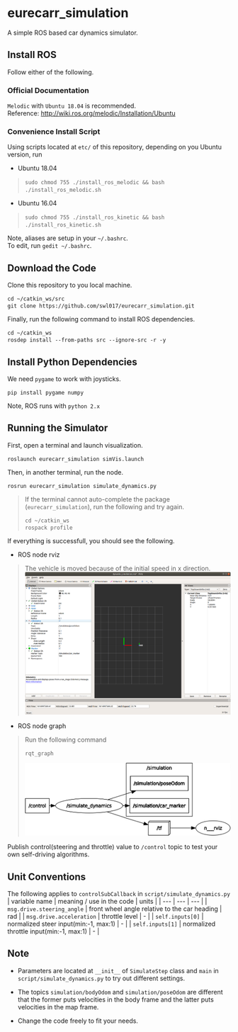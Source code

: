 # eurecarr_simulation

A simple ROS based car dynamics simulator.

## Install ROS

Follow either of the following.

### Official Documentation

`Melodic` with `Ubuntu 18.04` is recommended.\
Reference: http://wiki.ros.org/melodic/Installation/Ubuntu

### Convenience Install Script
Using scripts located at `etc/` of this repository, depending on you Ubuntu version, run

- Ubuntu 18.04
> `sudo chmod 755 ./install_ros_melodic && bash ./install_ros_melodic.sh`
- Ubuntu 16.04
> `sudo chmod 755 ./install_ros_kinetic && bash ./install_ros_kinetic.sh`

Note, aliases are setup in your `~/.bashrc`.\
To edit, run `gedit ~/.bashrc`.

## Download the Code

Clone this repository to you local machine.
```
cd ~/catkin_ws/src
git clone https://github.com/swl017/eurecarr_simulation.git
```

Finally, run the following command to install ROS dependencies.
```
cd ~/catkin_ws
rosdep install --from-paths src --ignore-src -r -y
```

## Install Python Dependencies

We need `pygame` to work with joysticks.
```
pip install pygame numpy
```
Note, ROS runs with `python 2.x`


## Running the Simulator

First, open a terminal and launch visualization.
```
roslaunch eurecarr_simulation simVis.launch
```

Then, in another terminal, run the node.
```
rosrun eurecarr_simulation simulate_dynamics.py
```

> If the terminal cannot auto-complete the package (`eurecarr_simulation`), run the following and try again.
> ```
> cd ~/catkin_ws
> rospack profile
> ```

If everything is successfull, you should see the following.
- ROS node rviz
> The vehicle is moved because of the initial speed in x direction.\
> ![rviz](etc/dynamics_sim_rviz.png)

- ROS node graph
> Run the following command
> ```
> rqt_graph
> ```
> ![rqt_graph](etc/dynamics_sim_rqt_graph.png)

Publish control(steering and throttle) value to `/control` topic to test your own self-driving algorithms.

## Unit Conventions
The following applies to `controlSubCallback` in `script/simulate_dynamics.py`
| variable name | meaning / use in the code | units |
| ---           | ---     | ---   |
| `msg.drive.steering_angle` | front wheel angle relative to the car heading | rad |
| `msg.drive.acceleration`   | throttle level | - |
| `self.inputs[0]`           | normalized steer input(min:-1, max:1) | - |
| `self.inputs[1]`           | normalized throttle input(min:-1, max:1) | - |

## Note

- Parameters are located at `__init__` of `SimulateStep` class and `main` in `script/simulate_dynamics.py` to try out different settings.

- The topics `simulation/bodyOdom` and `simulation/poseOdom` are different that the former puts velocities in the body frame and the latter puts velocities in the map frame.

- Change the code freely to fit your needs.